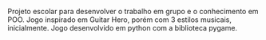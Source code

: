 Projeto escolar para desenvolver o trabalho em grupo e o conhecimento em POO.
Jogo inspirado em Guitar Hero, porém com 3 estilos musicais, inicialmente.
Jogo desenvolvido em python com a biblioteca pygame.
